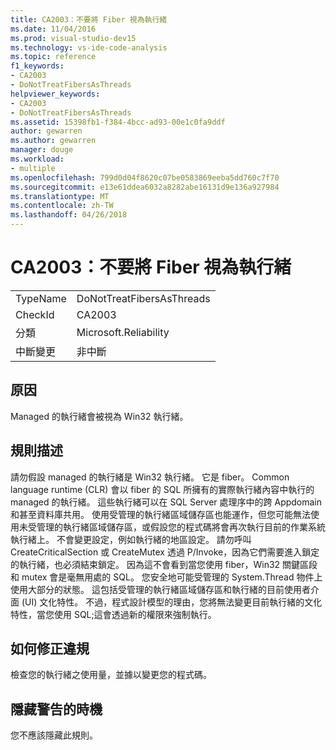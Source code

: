 ```yaml
---
title: CA2003：不要將 Fiber 視為執行緒
ms.date: 11/04/2016
ms.prod: visual-studio-dev15
ms.technology: vs-ide-code-analysis
ms.topic: reference
f1_keywords:
- CA2003
- DoNotTreatFibersAsThreads
helpviewer_keywords:
- CA2003
- DoNotTreatFibersAsThreads
ms.assetid: 15398fb1-f384-4bcc-ad93-00e1c0fa9ddf
author: gewarren
ms.author: gewarren
manager: douge
ms.workload:
- multiple
ms.openlocfilehash: 799d0d04f8620c07be0583869eeba5dd760c7f70
ms.sourcegitcommit: e13e61ddea6032a8282abe16131d9e136a927984
ms.translationtype: MT
ms.contentlocale: zh-TW
ms.lasthandoff: 04/26/2018
---
```

# <a name="ca2003-do-not-treat-fibers-as-threads"></a>CA2003：不要將 Fiber 視為執行緒
|||
|-|-|
|TypeName|DoNotTreatFibersAsThreads|
|CheckId|CA2003|
|分類|Microsoft.Reliability|
|中斷變更|非中斷|

## <a name="cause"></a>原因
 Managed 的執行緒會被視為 Win32 執行緒。

## <a name="rule-description"></a>規則描述
 請勿假設 managed 的執行緒是 Win32 執行緒。 它是 fiber。 Common language runtime (CLR) 會以 fiber 的 SQL 所擁有的實際執行緒內容中執行的 managed 的執行緒。 這些執行緒可以在 SQL Server 處理序中的跨 Appdomain 和甚至資料庫共用。 使用受管理的執行緒區域儲存區也能運作，但您可能無法使用未受管理的執行緒區域儲存區，或假設您的程式碼將會再次執行目前的作業系統執行緒上。 不會變更設定，例如執行緒的地區設定。 請勿呼叫 CreateCriticalSection 或 CreateMutex 透過 P/Invoke，因為它們需要進入鎖定的執行緒，也必須結束鎖定。 因為這不會看到當您使用 fiber，Win32 關鍵區段和 mutex 會是毫無用處的 SQL。 您安全地可能受管理的 System.Thread 物件上使用大部分的狀態。 這包括受管理的執行緒區域儲存區和執行緒的目前使用者介面 (UI) 文化特性。 不過，程式設計模型的理由，您將無法變更目前執行緒的文化特性，當您使用 SQL;這會透過新的權限來強制執行。

## <a name="how-to-fix-violations"></a>如何修正違規
 檢查您的執行緒之使用量，並據以變更您的程式碼。

## <a name="when-to-suppress-warnings"></a>隱藏警告的時機
 您不應該隱藏此規則。